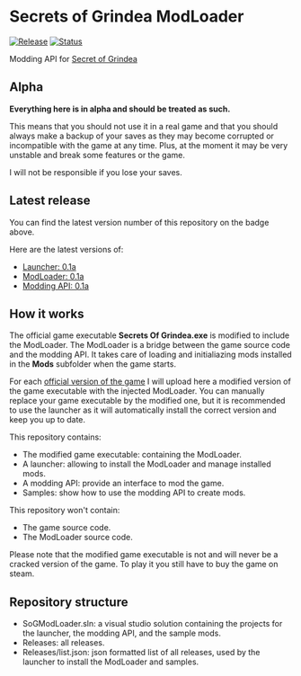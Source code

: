# Secrets of Grindea ModLoader

[![Release](https://img.shields.io/badge/release-v0.1a-blue.svg)]()
[![Status](https://img.shields.io/badge/status-alpha-red.svg)]()

Modding API for [Secret of Grindea](http://store.steampowered.com/app/269770/)

## Alpha

**Everything here is in alpha and should be treated as such.**

This means that you should not use it in a real game and that you should always make a backup of your saves as they may become corrupted or incompatible with the game at any time. Plus, at the moment it may be very unstable and break some features or the game.

I will not be responsible if you lose your saves.

## Latest release

You can find the latest version number of this repository on the badge above.

Here are the latest versions of:
* [Launcher: 0.1a](https://raw.githubusercontent.com/Nauja/SoGModLoader/master/Releases/0.1a/Launcher/)
* [ModLoader: 0.1a](https://raw.githubusercontent.com/Nauja/SoGModLoader/master/Releases/0.1a/ModLoader/)
* [Modding API: 0.1a](https://raw.githubusercontent.com/Nauja/SoGModLoader/master/Releases/0.1a/API/)

## How it works

The official game executable **Secrets Of Grindea.exe** is modified to include the ModLoader. The ModLoader is a bridge between the game source code and the modding API. It takes care of loading and initialiazing mods installed in the **Mods** subfolder when the game starts.

For each [official version of the game](http://secretsofgrindea.com/forum/index.php?forums/patch-notes.10/) I will upload here a modified version of the game executable with the injected ModLoader. You can manually replace your game executable by the modified one, but it is recommended to use the launcher as it will automatically install the correct version and keep you up to date.

This repository contains:
* The modified game executable: containing the ModLoader.
* A launcher: allowing to install the ModLoader and manage installed mods.
* A modding API: provide an interface to mod the game.
* Samples: show how to use the modding API to create mods.

This repository won't contain:
* The game source code.
* The ModLoader source code.

Please note that the modified game executable is not and will never be a cracked version of the game. To play it you still have to buy the game on steam.

## Repository structure

* SoGModLoader.sln: a visual studio solution containing the projects for the launcher, the modding API, and the sample mods.
* Releases: all releases.
* Releases/list.json: json formatted list of all releases, used by the launcher to install the ModLoader and samples.
